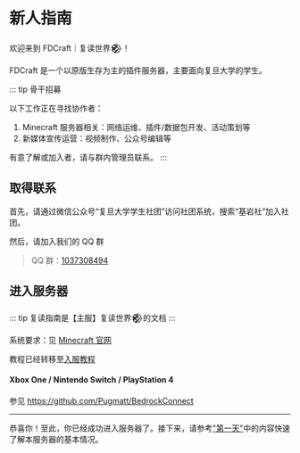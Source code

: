 # 新人指南

欢迎来到 FDCraft｜复读世界𒆙！

FDCraft 是一个以原版生存为主的插件服务器，主要面向复旦大学的学生。

::: tip 骨干招募

以下工作正在寻找协作者：

1. Minecraft 服务器相关：网络运维、插件/数据包开发、活动策划等
2. 新媒体宣传运营：视频制作、公众号编辑等

有意了解或加入者，请与群内管理员联系。
:::

## 取得联系

首先，请通过微信公众号“复旦大学学生社团”访问社团系统，搜索“基岩社”加入社团。

然后，请加入我们的 QQ 群

> QQ 群：[1037308494](https://qm.qq.com/cgi-bin/qm/qr?k=5UByHLWaGmk0sAgFSGGYx78F_zgiArVk&jump_from=webapi)

## 进入服务器

::: tip
复读指南是【主服】复读世界𒆙的文档
:::

系统要求：见 [Minecraft 官网](https://www.minecraft.net/zh-hans/store/minecraft-java-edition#features2)

教程已经转移至[入服教程](https://docs.qq.com/doc/DSFpwT1Fra3BMdml1)

#### Xbox One / Nintendo Switch / PlayStation 4

参见 https://github.com/Pugmatt/BedrockConnect

---

恭喜你！至此，你已经成功进入服务器了。接下来，请参考["第一天"](/guide/)中的内容快速了解本服务器的基本情况。